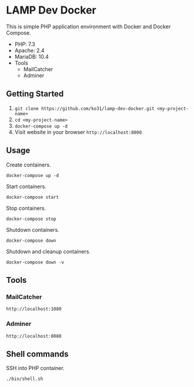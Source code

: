 # LAMP Dev Docker

This is simple PHP application environment with Docker and Docker Compose.

- PHP: 7.3
- Apache: 2.4
- MariaDB: 10.4
- Tools
  - MailCatcher
  - Adminer

## Getting Started

1. `git clone https://github.com/ko31/lamp-dev-docker.git <my-project-name>`
1. `cd <my-project-name>`
1. `docker-compose up -d`
1. Visit website in your browser `http://localhost:8000`

## Usage

Create containers.

`docker-compose up -d`

Start containers.

`docker-compose start`

Stop containers.

`docker-compose stop`

Shutdown containers.

`docker-compose down`

Shutdown and cleanup containers.

`docker-compose down -v`

## Tools

### MailCatcher

`http://localhost:1080`

### Adminer

`http://localhost:8080`

## Shell commands

SSH into PHP container.

`./bin/shell.sh`
